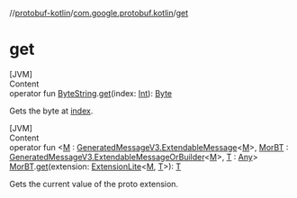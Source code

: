 //[protobuf-kotlin](/docs/reference/kotlin/api-docs/)/[com.google.protobuf.kotlin](/docs/reference/kotlin/api-docs/protobuf-kotlin/com.google.protobuf.kotlin/)/[get]()

# get

[JVM] \
Content \
operator fun
[ByteString](/docs/reference/java/api-docs/com/google/protobuf/ByteString.html).[get]()(index:
[Int](https://kotlinlang.org/api/latest/jvm/stdlib/kotlin/-int/index.html)):
[Byte](https://kotlinlang.org/api/latest/jvm/stdlib/kotlin/-byte/index.html)

Gets the byte at [index]().

[JVM] \
Content \
operator fun <[M]() :
[GeneratedMessageV3.ExtendableMessage](https://github.com/protocolbuffers/protobuf/blob/master/java/core/src/main/java/com/google/protobuf/GeneratedMessageV3.java)<[M]()>,
[MorBT]() :
[GeneratedMessageV3.ExtendableMessageOrBuilder](https://github.com/protocolbuffers/protobuf/blob/master/java/core/src/main/java/com/google/protobuf/GeneratedMessageV3.java)<[M]()>,
[T]() :
[Any](https://kotlinlang.org/api/latest/jvm/stdlib/kotlin/-any/index.html)>
[MorBT]().[get]()(extension:
[ExtensionLite](/docs/reference/java/api-docs/com/google/protobuf/ExtensionLite.html)<[M](),
[T]()>): [T]() 

Gets the current value of the proto extension.
